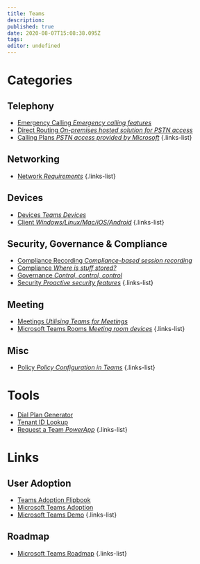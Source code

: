 ```yaml
---
title: Teams
description: 
published: true
date: 2020-08-07T15:08:38.095Z
tags: 
editor: undefined
---
```


# Categories
## Telephony
- [Emergency Calling *Emergency calling features*](https://wiki.imkarl.me/en/microsoft/office-365/teams/emergency-calling)
- [Direct Routing *On-premises hosted solution for PSTN access*](https://wiki.imkarl.me/en/microsoft/office-365/teams/direct-routing)
- [Calling Plans *PSTN access provided by Microsoft*](https://wiki.imkarl.me/microsoft/office-365/teams/calling-plans)
{.links-list}
## Networking
- [Network *Requirements*](https://wiki.imkarl.me/en/microsoft/office-365/teams/network)
{.links-list}
## Devices
- [Devices *Teams Devices*](https://wiki.imkarl.me/en/microsoft/office-365/teams/devices)
- [Client *Windows/Linux/Mac/iOS/Android*](https://wiki.imkarl.me/en/microsoft/office-365/teams/client)
{.links-list}
## Security, Governance & Compliance
- [Compliance Recording *Compliance-based session recording*](https://wiki.imkarl.me/en/microsoft/office-365/teams/compliance-recording)
- [Compliance *Where is stuff stored?*](https://wiki.imkarl.me/en/microsoft/office-365/teams/compliance)
- [Governance *Control, control, control*](https://wiki.imkarl.me/en/microsoft/office-365/teams/governance)
- [Security *Proactive security features*](https://wiki.imkarl.me/en/microsoft/office-365/teams/security)
{.links-list}
## Meeting
- [Meetings *Utilising Teams for Meetings*](https://wiki.imkarl.me/en/microsoft/office-365/teams/meetings)
- [Microsoft Teams Rooms *Meeting room devices*](https://wiki.imkarl.me/en/microsoft/office-365/teams/mtr)
{.links-list}
## Misc
- [Policy *Policy Configuration in Teams*](https://wiki.imkarl.me/en/microsoft/office-365/teams/policy)
{.links-list}
# Tools
- [Dial Plan Generator](https://www.ucdialplans.com/)
- [Tenant ID Lookup](https://www.whatismytenantid.com/result)
- [Request a Team *PowerApp*](https://github.com/OfficeDev/microsoft-teams-apps-requestateam
)
{.links-list}
# Links
## User Adoption
- [Teams Adoption Flipbook](https://teamworktools.azurewebsites.net/tft)
- [Microsoft Teams Adoption](https://docs.microsoft.com/en-us/microsoftteams/)
- [Microsoft Teams Demo](https://teamsdemo.office.com/)
{.links-list}
## Roadmap
- [Microsoft Teams Roadmap](https://www.microsoft.com/en-us/microsoft-365/roadmap?filters=Microsoft%20Teams)
{.links-list}